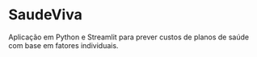 # SaudeViva
Aplicação em Python e Streamlit para prever custos de planos de saúde com base em fatores individuais.
